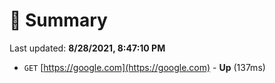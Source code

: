 # 📖 Summary
Last updated: **8/28/2021, 8:47:10 PM**

- `GET` [https://google.com](https://google.com) - **Up** (137ms)
